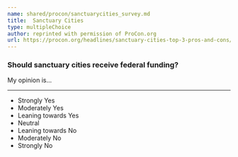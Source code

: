 ```yaml
---
name: shared/procon/sanctuarycities_survey.md
title:  Sanctuary Cities 
type: multipleChoice
author: reprinted with permission of ProCon.org
url: https://procon.org/headlines/sanctuary-cities-top-3-pros-and-cons/ 
---
```


###  Should sanctuary cities receive federal funding?

My opinion is...

---

- Strongly Yes
- Moderately Yes
- Leaning towards Yes
- Neutral
- Leaning towards No
- Moderately No
- Strongly No

